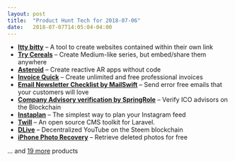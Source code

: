 ```yaml
---
layout: post
title:  "Product Hunt Tech for 2018-07-06"
date:   2018-07-07T14:05:04-04:00
---
```


* **[Itty bitty](https://www.producthunt.com/posts/itty-bitty?utm_campaign=producthunt-api&utm_medium=api&utm_source=Application%3A+Daily+Digest+RSS+%28ID%3A+3202%29)** – A tool to create websites contained within their own link
* **[Try Cereals](https://www.producthunt.com/posts/try-cereals?utm_campaign=producthunt-api&utm_medium=api&utm_source=Application%3A+Daily+Digest+RSS+%28ID%3A+3202%29)** – Create Medium-like series, but embed/share them anywhere
* **[Asteroid](https://www.producthunt.com/posts/asteroid?utm_campaign=producthunt-api&utm_medium=api&utm_source=Application%3A+Daily+Digest+RSS+%28ID%3A+3202%29)** – Create reactive AR apps without code
* **[Invoice Quick](https://www.producthunt.com/posts/invoice-quick?utm_campaign=producthunt-api&utm_medium=api&utm_source=Application%3A+Daily+Digest+RSS+%28ID%3A+3202%29)** – Create unlimited and free professional invoices
* **[Email Newsletter Checklist by MailSwift](https://www.producthunt.com/posts/email-newsletter-checklist-by-mailswift?utm_campaign=producthunt-api&utm_medium=api&utm_source=Application%3A+Daily+Digest+RSS+%28ID%3A+3202%29)** – Send error free emails that your customers will love
* **[Company Advisory verification by SpringRole](https://www.producthunt.com/posts/company-advisory-verification-by-springrole?utm_campaign=producthunt-api&utm_medium=api&utm_source=Application%3A+Daily+Digest+RSS+%28ID%3A+3202%29)** – Verify ICO advisors on the Blockchain
* **[Instaplan](https://www.producthunt.com/posts/instaplan?utm_campaign=producthunt-api&utm_medium=api&utm_source=Application%3A+Daily+Digest+RSS+%28ID%3A+3202%29)** – The simplest way to plan your Instagram feed
* **[Twill](https://www.producthunt.com/posts/twill?utm_campaign=producthunt-api&utm_medium=api&utm_source=Application%3A+Daily+Digest+RSS+%28ID%3A+3202%29)** – An open source CMS toolkit for Laravel.
* **[DLive](https://www.producthunt.com/posts/dlive?utm_campaign=producthunt-api&utm_medium=api&utm_source=Application%3A+Daily+Digest+RSS+%28ID%3A+3202%29)** – Decentralized YouTube on the Steem blockchain
* **[iPhone Photo Recovery](https://www.producthunt.com/posts/iphone-photo-recovery?utm_campaign=producthunt-api&utm_medium=api&utm_source=Application%3A+Daily+Digest+RSS+%28ID%3A+3202%29)** – Retrieve deleted photos for free

… and [19 more](https://www.producthunt.com/tech) products
